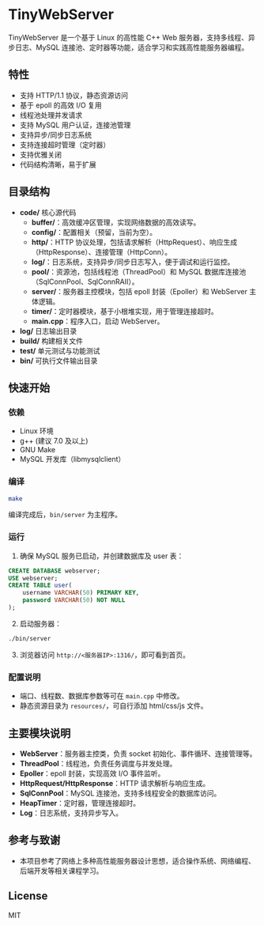 # TinyWebServer

TinyWebServer 是一个基于 Linux 的高性能 C++ Web 服务器，支持多线程、异步日志、MySQL 连接池、定时器等功能，适合学习和实践高性能服务器编程。

## 特性
- 支持 HTTP/1.1 协议，静态资源访问
- 基于 epoll 的高效 I/O 复用
- 线程池处理并发请求
- 支持 MySQL 用户认证，连接池管理
- 支持异步/同步日志系统
- 支持连接超时管理（定时器）
- 支持优雅关闭
- 代码结构清晰，易于扩展

## 目录结构

- **code/**  核心源代码
    - **buffer/**：高效缓冲区管理，实现网络数据的高效读写。
    - **config/**：配置相关（预留，当前为空）。
    - **http/**：HTTP 协议处理，包括请求解析（HttpRequest）、响应生成（HttpResponse）、连接管理（HttpConn）。
    - **log/**：日志系统，支持异步/同步日志写入，便于调试和运行监控。
    - **pool/**：资源池，包括线程池（ThreadPool）和 MySQL 数据库连接池（SqlConnPool、SqlConnRAII）。
    - **server/**：服务器主控模块，包括 epoll 封装（Epoller）和 WebServer 主体逻辑。
    - **timer/**：定时器模块，基于小根堆实现，用于管理连接超时。
    - **main.cpp**：程序入口，启动 WebServer。
- **log/**        日志输出目录
- **build/**      构建相关文件
- **test/**       单元测试与功能测试
- **bin/**        可执行文件输出目录

## 快速开始

### 依赖
- Linux 环境
- g++ (建议 7.0 及以上)
- GNU Make
- MySQL 开发库（libmysqlclient）

### 编译
```bash
make
```
编译完成后，`bin/server` 为主程序。

### 运行
1. 确保 MySQL 服务已启动，并创建数据库及 user 表：
```sql
CREATE DATABASE webserver;
USE webserver;
CREATE TABLE user(
    username VARCHAR(50) PRIMARY KEY,
    password VARCHAR(50) NOT NULL
);
```
2. 启动服务器：
```bash
./bin/server
```
3. 浏览器访问 `http://<服务器IP>:1316/`，即可看到首页。

### 配置说明
- 端口、线程数、数据库参数等可在 `main.cpp` 中修改。
- 静态资源目录为 `resources/`，可自行添加 html/css/js 文件。

## 主要模块说明
- **WebServer**：服务器主控类，负责 socket 初始化、事件循环、连接管理等。
- **ThreadPool**：线程池，负责任务调度与并发处理。
- **Epoller**：epoll 封装，实现高效 I/O 事件监听。
- **HttpRequest/HttpResponse**：HTTP 请求解析与响应生成。
- **SqlConnPool**：MySQL 连接池，支持多线程安全的数据库访问。
- **HeapTimer**：定时器，管理连接超时。
- **Log**：日志系统，支持异步写入。

## 参考与致谢
- 本项目参考了网络上多种高性能服务器设计思想，适合操作系统、网络编程、后端开发等相关课程学习。

## License
MIT
